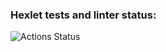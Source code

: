### Hexlet tests and linter status:
![Actions Status](https://github.com/Kazmitch/python-project-lvl1/workflows/hexlet-check/badge.svg)